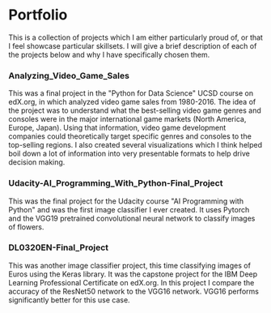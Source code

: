 # Portfolio

This is a collection of projects which I am either particularly proud of, or that I feel showcase particular skillsets. I will give a brief description of each of the projects below and why I have specifically chosen them.

### Analyzing_Video_Game_Sales
This was a final project in the "Python for Data Science" UCSD course on edX.org, in which analyzed video game sales from 1980-2016. The idea of the project was to understand what the best-selling video game genres and consoles were in the major international game markets (North America, Europe, Japan). Using that information, video game development companies could theoretically target specific genres and consoles to the top-selling regions. I also created several visualizations which I think helped boil down a lot of information into very presentable formats to help drive decision making.

### Udacity-AI_Programming_With_Python-Final_Project
This was the final project for the Udacity course "AI Programming with Python" and was the first image classifier I ever created. It uses Pytorch and the VGG19 pretrained convolutional neural network to classify images of flowers.

### DL0320EN-Final_Project
This was another image classifier project, this time classifying images of Euros using the Keras library. It was the capstone project for the IBM Deep Learning Professional Certificate on edX.org. In this project I compare the accuracy of the ResNet50 network to the VGG16 network. VGG16 performs significantly better for this use case.

